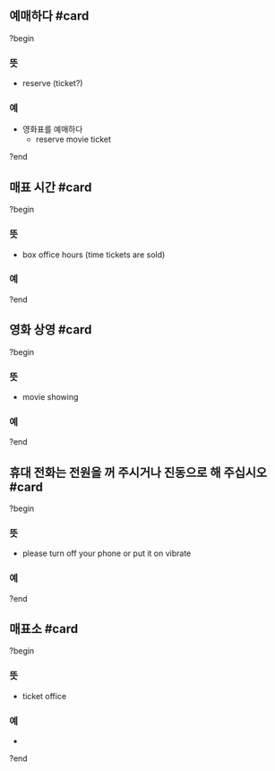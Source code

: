 ## 예매하다 #card
?begin
### 뜻
- reserve (ticket?)
### 예
- 영화표를 예매하다
	- reserve movie ticket
<!--SR:!2025-06-07,3,250-->
?end


## 매표 시간 #card
?begin
### 뜻
- box office hours (time tickets are sold)
### 예
?end


## 영화 상영 #card
?begin
### 뜻
- movie showing
### 예
<!--SR:!2025-07-14,43,250-->
?end


## 휴대 전화는 전원을 꺼 주시거나 진동으로 해 주십시오 #card
?begin
### 뜻
- please turn off your phone or put it on vibrate
### 예
?end


## 매표소 #card
?begin
### 뜻
- ticket office
### 예
-
?end

